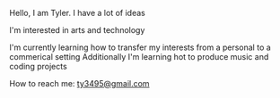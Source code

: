 Hello, I am Tyler. I have a lot of ideas

I'm interested in arts and technology

I'm currently learning how to transfer my interests from a personal to a commerical setting
Additionally I'm learning hot to produce music and coding projects

How to reach me: ty3495@gmail.com
<!---
- 👋 Hi, I’m @Tylerx2
- 👀 I’m interested in ...
- 🌱 I’m currently learning ...
- 💞️ I’m looking to collaborate on ...
- 📫 How to reach me ...
--->

